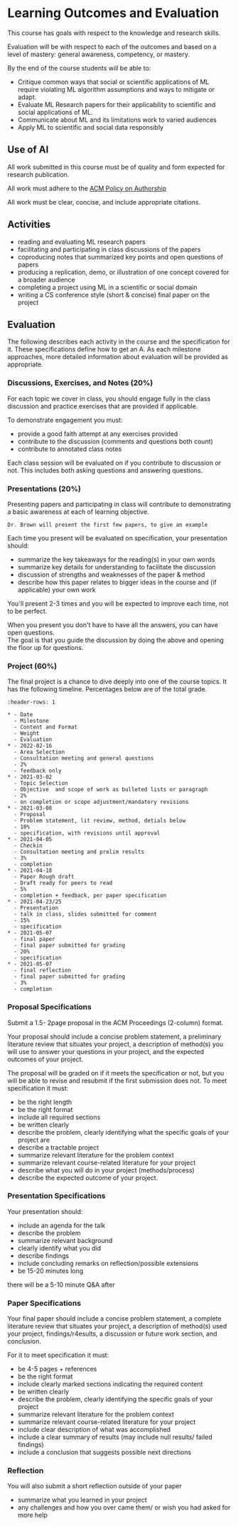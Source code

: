 # Learning Outcomes and Evaluation



This course has goals with respect to the knowledge and research skills.  

Evaluation will be with respect to each of the outcomes and based on a level of mastery: general awareness, competency, or mastery.


By the end of the course students will be able to:
- Critique common ways that social or scientific applications of ML require violating ML algorithm assumptions and ways to mitigate or adapt.
- Evaluate ML Research papers for their applicability to scientific and social applications of ML.
- Communicate about ML and its limitations work to varied audiences
- Apply ML to scientific and social data responsibly

## Use of AI

All work submitted in this course must be of quality and form expected for research publication.  

All work must adhere to the [ACM Policy on Authorship](https://www.acm.org/publications/policies/new-acm-policy-on-authorship)

All work must be clear, concise, and include appropriate citations. 


## Activities

- reading and evaluating ML research papers
- facilitating and participating in class discussions of the papers
- coproducing notes that summarized key points and open questions of papers
- producing a replication, demo, or illustration of one concept covered for a broader audience
- completing a project using ML in a scientific or social domain
- writing a CS conference style (short & concise) final paper on the project
<!-- - reflect on methodologies used in this type of research -->

<!-- - joint annotated bibliography -->

## Evaluation


The following describes each activity in the course and the specification for it. These specifications define how to get an A.  As each milestone approaches, more detailed information about evaluation will be provided as appropriate. 

### Discussions, Exercises, and Notes (20%)

For each topic we cover in class, you should engage fully in the class discussion
and practice exercises that are provided if applicable.

To demonstrate engagement you must:
- provide a good faith attempt at any exercises provided
- contribute to the discussion (comments and questions both count)
- contribute to annotated class notes

Each class session will be evaluated on if you contribute to discussion or not. This includes both asking questions and answering questions.


### Presentations (20%)


Presenting papers and participating in class will contribute to demonstrating a basic awareness at each of learning objective.

```{warning}
Dr. Brown will present the first few papers, to give an example
```

Each time you present  will be evaluated on specification, your presentation should:
- summarize the key takeaways for the reading(s) in your own words
- summarize key details for understanding to facilitate the discussion
- discussion of strengths and weaknesses of the paper & method
- describe how this paper relates to bigger ideas in the course and (if applicable) your own work

You'll present 2-3 times and you will be expected to improve each time, not to be perfect.  

When you present you don't have to have all the answers, you can have open questions.  
The goal is that you guide the discussion by doing the above and opening the floor up for questions.



### Project (60%)

The final project is a chance to dive deeply into one of the course topics. It has the following timeline. Percentages below are of the total grade.


```{list-table}
:header-rows: 1

* - Date
  - Milestone
  - Content and Format
  - Weight
  - Evaluation
* - 2022-02-16
  - Area Selection
  - Consultation meeting and general questions
  - 2%
  - feedback only
* - 2021-03-02
  - Topic Selection
  - Objective  and scope of work as bulleted lists or paragraph
  - 2%
  - on completion or scope adjustment/mandatory revisions
* - 2021-03-08
  - Proposal
  - Problem statement, lit review, method, detials below
  - 10%
  - specification, with revisions until approval
* - 2021-04-05
  - Checkin
  - Consultation meeting and prelim results
  - 3%
  - completion
* - 2021-04-18
  - Paper Rough draft
  - Draft ready for peers to read
  - 5%
  - completion + feedback, per paper specification
* - 2021-04-23/25
  - Presentation
  - talk in class, slides submitted for comment
  - 15%
  - specification
* - 2021-05-07
  - final paper
  - final paper submitted for grading
  - 20%
  - specification
* - 2021-05-07
  - final reflection
  - final paper submitted for grading
  - 3%
  - completion
```

<!-- +presentation dates are on the [schedule](schedule) -->
<!-- *if presenting on 5/2, revision plan is due 5/4* -->

### Proposal Specifications

Submit a 1.5- 2page proposal in the ACM Proceedings (2-column) format.  

Your proposal should include a concise problem statement, a preliminary literature review that situates your project, a description of method(s) you will use to answer your questions in your project, and the expected outcomes of your project. 



The proposal will be graded on if it meets the specification or not, but you will be able to revise and resubmit if the first submission does not. To meet specification it must:

- be the right length
- be the right format
- include all required sections
- be written clearly
- describe the problem, clearly identifying what the specific goals of your project are
- describe a tractable project
- summarize relevant literature for the problem context
- summarize relevant course-related literature for your project
- describe what you will do in your project (methods/process)
- describe the expected outcome of your project.


### Presentation Specifications

Your presentation should:
- include an agenda for the talk
- describe the problem
- summarize relevant background
- clearly identify what you did
- describe findings
- include concluding remarks on reflection/possible extensions
- be 15-20 minutes long

there will be a 5-10 minute Q&A after

### Paper Specifications

Your final paper should include a concise problem statement, a complete literature review that situates your project, a description of method(s) used your project, findings/r4esults, a discussion or future work section, and conclusion. 


For it to meet specification it must:
- be 4-5 pages + references
- be the right format
- include clearly marked sections indicating the required content
- be written clearly
- describe the problem, clearly identifying the specific goals of your project
- summarize relevant literature for the problem context
- summarize relevant course-related literature for your project
- include clear description of what was accomplished
- include a clear summary of results (may include null results/ failed findings)
- include a conclusion that suggests possible next directions


### Reflection

You will also submit a short reflection outside of your paper

- summarize what you learned in your project
- any challenges and how you over came them/ or wish you had asked for more help


<!-- ## Translation Mini Project 

For one paper that you present, you will produce a short demo, illustration, or replication that makes some aspect of the the topic accessible for a broader audience.


The demo will be graded on specification and can be revised and resubmitted one time.
Your demo must:
- describe a topic accurately
- be accessible to the specified topic model
- meet the description in the proposal

With your demo or after, submit a one paragraph reflection describing what you learned doing this exercise.
The reflection will be graded on completion. -->
